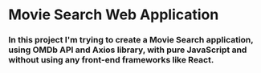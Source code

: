 # Movie Search Web Application

### In this project I'm trying to create a Movie Search application, using OMDb API and Axios library, with pure JavaScript and without using any front-end frameworks like React.
